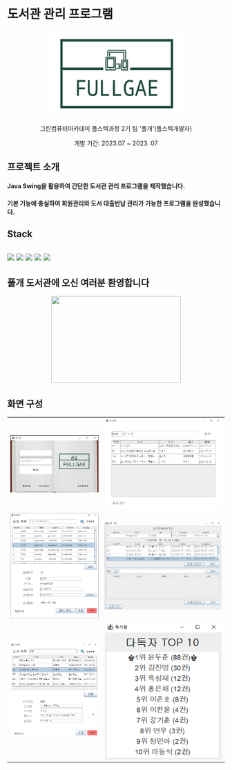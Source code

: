 # 도서관 관리 프로그램
<div align="center">
  <img src="src\library\images\library_logo_transparent.png" width="300" height="200">
<p>그린컴퓨터아카데미 풀스텍과정 2기 팀 '풀개'(풀스텍개발자)</p>
<p>개발 기간: 2023.07 ~ 2023. 07</p>
</div>

## 프로젝트 소개
<h4>Java Swing을 활용하여 간단한 도서관 관리 프로그램을 제작했습니다.</h4>
<h4>기본 기능에 충실하여 회원관리와 도서 대출반납 관리가 가능한 프로그램을 완성했습니다.</h4>

## Stack
<h2>
<!--이클립스 로고-->
<img src="https://img.shields.io/badge/eclipseide-2C2255?style=flat-square&logo=eclipseide&logoColor=white"/>
<!--Git 로고-->
<img src="https://img.shields.io/badge/git-F05032?style=flat-square&logo=git&logoColor=white"/>
<!--GitHub 로고-->
<img src="https://img.shields.io/badge/github-181717?style=flat-square&logo=github&logoColor=white"/>
<!--제이슨 로고-->
<img src="https://img.shields.io/badge/json-000000?style=flat-square&logo=json&logoColor=white"/>
<!--마리아 DB 로고-->
<img src="https://img.shields.io/badge/mariadb-003545?style=flat-square&logo=mariadb&logoColor=white"/>
</h2>

## 풀개 도서관에 오신 여러분 환영합니다
<div align="center">
  <img src="src\library\images\library_-_49375 (540p).gif" width=300 height=200>
</div>

## 화면 구성
<table>
  <tr>
    <td>
      <img src="src\library\captureImg\1_login.png">
    </td>
    <td>
      <img src="src\library\captureImg\8_bookSerching.png">
    </td>
  </tr>
  <tr>
    <td>
      <img src="src\library\captureImg\5_memberManaging.png">
    </td>
    <td>
      <img src="src\library\captureImg\6_bookInOut.png">
    </td>
  </tr>
  <tr>
    <td>
      <img src="src\library\captureImg\4_bookManaging.png">
    </td>
    <td>
      <img src="src\library\captureImg\9_raking.png">
    </td>
  </tr>
</table>